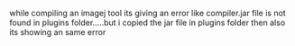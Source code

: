 while compiling an imagej tool its giving an error like compiler.jar file is not found in plugins folder.....but i copied the jar file in plugins folder then also its showing an same error
